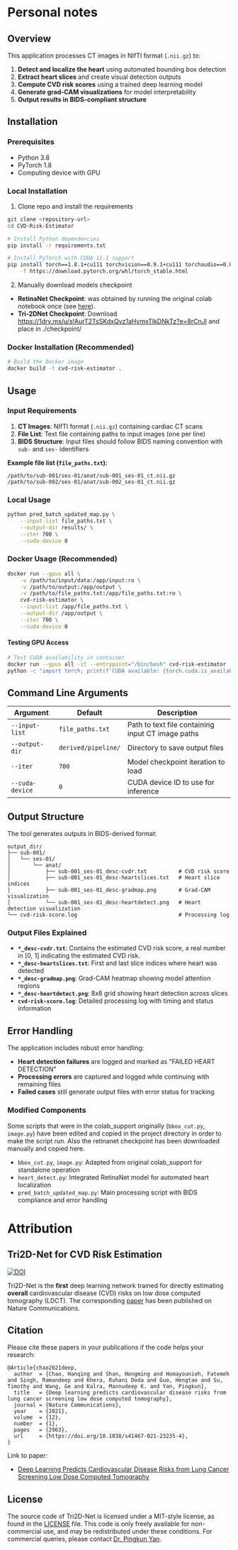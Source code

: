 # Personal notes
## Overview
This application processes CT images in NIfTI format (`.nii.gz`) to:
1. **Detect and localize the heart** using automated bounding box detection
2. **Extract heart slices** and create visual detection outputs
3. **Compute CVD risk scores** using a trained deep learning model
4. **Generate grad-CAM visualizations** for model interpretability
5. **Output results in BIDS-compliant structure**



## Installation

### Prerequisites

- Python 3.8
- PyTorch 1.8
- Computing device with GPU


### Local Installation
1. Clone repo and install the requirements
```bash
git clone <repository-url>
cd CVD-Risk-Estimator

# Install Python dependencies
pip install -r requirements.txt

# Install PyTorch with CUDA 11.1 support
pip install torch==1.8.1+cu111 torchvision==0.9.1+cu111 torchaudio==0.8.1 \
    -f https://download.pytorch.org/whl/torch_stable.html
```

2. Manually download models checkpoint
- **RetinaNet Checkpoint**: was obtained by running the original colab notebook once (see [here](https://github.com/DIAL-RPI/CVD-Risk-Estimator/blob/master/colab_run.ipynb)).
- **Tri-2DNet Checkpoint**: Download https://1drv.ms/u/s!AurT2TsSKdxQvz1aHvmxTlkDNkTz?e=8rCnJl and place in ./checkpoint/

### Docker Installation (Recommended)
```bash
# Build the Docker image
docker build -t cvd-risk-estimator .
```

## Usage

### Input Requirements

1. **CT Images**: NIfTI format (`.nii.gz`) containing cardiac CT scans
2. **File List**: Text file containing paths to input images (one per line)
3. **BIDS Structure**: Input files should follow BIDS naming convention with `sub-` and `ses-` identifiers

**Example file list (`file_paths.txt`):**
```
/path/to/sub-001/ses-01/anat/sub-001_ses-01_ct.nii.gz
/path/to/sub-002/ses-01/anat/sub-002_ses-01_ct.nii.gz
```

### Local Usage

```bash
python pred_batch_updated_map.py \
    --input-list file_paths.txt \
    --output-dir results/ \
    --iter 700 \
    --cuda-device 0
```

### Docker Usage (Recommended)

```bash
docker run --gpus all \
    -v /path/to/input/data:/app/input:ro \
    -v /path/to/output:/app/output \
    -v /path/to/file_paths.txt:/app/file_paths.txt:ro \
    cvd-risk-estimator \
    --input-list /app/file_paths.txt \
    --output-dir /app/output \
    --iter 700 \
    --cuda-device 0
```

#### Testing GPU Access
```bash
# Test CUDA availability in container
docker run --gpus all -it --entrypoint="/bin/bash" cvd-risk-estimator
python -c "import torch; print(f'CUDA available: {torch.cuda.is_available()}')"
```

## Command Line Arguments

| Argument | Default | Description |
|----------|---------|-------------|
| `--input-list` | `file_paths.txt` | Path to text file containing input CT image paths |
| `--output-dir` | `derived/pipeline/` | Directory to save output files |
| `--iter` | `700` | Model checkpoint iteration to load |
| `--cuda-device` | `0` | CUDA device ID to use for inference |

## Output Structure

The tool generates outputs in BIDS-derived format:

```
output_dir/
├── sub-001/
│   └── ses-01/
│       └── anat/
│           ├── sub-001_ses-01_desc-cvdr.txt          # CVD risk score
│           ├── sub-001_ses-01_desc-heartslices.txt   # Heart slice indices
│           ├── sub-001_ses-01_desc-gradmap.png       # Grad-CAM visualization
│           └── sub-001_ses-01_desc-heartdetect.png   # Heart detection visualization
└── cvd-risk-score.log                                # Processing log
```

### Output Files Explained

- **`*_desc-cvdr.txt`**: Contains the estimated CVD risk score, a real number in \[0, 1\] indicating the estimated CVD risk.
- **`*_desc-heartslices.txt`**: First and last slice indices where heart was detected
- **`*_desc-gradmap.png`**: Grad-CAM heatmap showing model attention regions
- **`*_desc-heartdetect.png`**: 8x8 grid showing heart detection across slices
- **`cvd-risk-score.log`**: Detailed processing log with timing and status information

## Error Handling

The application includes robust error handling:
- **Heart detection failures** are logged and marked as "FAILED HEART DETECTION"
- **Processing errors** are captured and logged while continuing with remaining files
- **Failed cases** still generate output files with error status for tracking

### Modified Components
Some scripts that were in the colab_support originally (`bbox_cut.py`, `image.py`) have been edited and copied in the project directory in order to make the script run.
Also the retinanet checkpoint has been downloaded manually and copied here.
- `bbox_cut.py`, `image.py`: Adapted from original colab_support for standalone operation
- `heart_detect.py`: Integrated RetinaNet model for automated heart localization
- `pred_batch_updated_map.py`: Main processing script with BIDS compliance and error handling


# Attribution
## Tri2D-Net for CVD Risk Estimation

[![DOI](https://zenodo.org/badge/256093026.svg)](https://zenodo.org/badge/latestdoi/256093026)

Tri2D-Net is the **first** deep learning network trained for directly estimating **overall** cardiovascular disease (CVD) risks on low dose computed tomography (LDCT). The corresponding [paper](https://www.nature.com/articles/s41467-021-23235-4) has been published on Nature Communications.

## Citation
Please cite these papers in your publications if the code helps your research:
```
@Article{chao2021deep,
  author  = {Chao, Hanqing and Shan, Hongming and Homayounieh, Fatemeh and Singh, Ramandeep and Khera, Ruhani Doda and Guo, Hengtao and Su, Timothy and Wang, Ge and Kalra, Mannudeep K. and Yan, Pingkun},
  title   = {Deep learning predicts cardiovascular disease risks from lung cancer screening low dose computed tomography},
  journal = {Nature Communications},
  year    = {2021},
  volume  = {12},
  number  = {1},
  pages   = {2963},
  url     = {https://doi.org/10.1038/s41467-021-23235-4},
}
```
Link to paper:
- [Deep Learning Predicts Cardiovascular Disease Risks from Lung Cancer Screening Low Dose Computed Tomography](https://www.nature.com/articles/s41467-021-23235-4)


## License
The source code of Tri2D-Net is licensed under a MIT-style license, as found in the [LICENSE](LICENSE) file.
This code is only freely available for non-commercial use, and may be redistributed under these conditions.
For commercial queries, please contact [Dr. Pingkun Yan](https://dial.rpi.edu/people/pingkun-yan).
